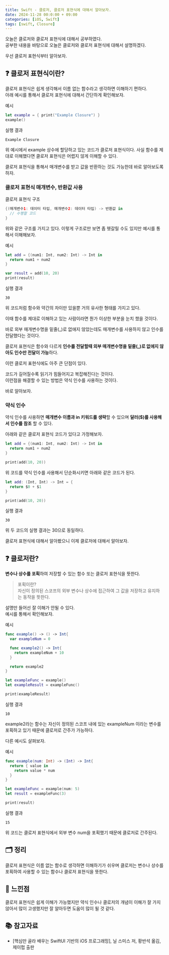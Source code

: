 ```yaml
---
title: Swift - 클로저, 클로저 표현식에 대해서 알아보자.
date: 2024-11-28 00:0:00 + 09:00
categories: [iOS, Swift]
tags: [swift, Closure]
---
```


오늘은 클로저와 클로저 표현식에 대해서 공부하였다.<Br>
공부한 내용을 바탕으로 오늘은 클로저와 클로저 표현식에 대해서 설명하겠다.

우선 클로저 표현식부터 알아보자.

## ❓ **클로저 표현식이란?**
클로저 표현식은 쉽게 생각해서 이름 없는 함수라고 생각하면 이해하기 편하다.<br>
아래 예시를 통해서 클로저 표현식에 대해서 간단하게 확인해보자.

예시
```swift
let example = { print("Example Closure") }
example()
```
실행 결과
```
Example Closure
```
위 예시에서 example 상수에 할당하고 있는 코드가 클로저 표현식이다. 사실 함수를 제대로 이해했다면 클로저 표현식은 어렵지 않게 이해할 수 있다.

클로저 표현식을 통해서 매개변수를 받고 값을 반환하는 것도 가능한데 바로 알아보도록 하자.

### **클로저 표현식 매개변수, 반환값 사용**
클로저 표현식 구조
```swift
{(매개변수1: 데이터 타입, 매개변수2: 데이터 타입) -> 반환값 in 
  // 수행할 코드
}
```

위와 같은 구조를 가지고 있다. 이렇게 구조로만 보면 좀 헷갈릴 수도 있지만 예시를 통해서 이해해보자.

예시
```swift
let add = {(num1: Int, num2: Int) -> Int in
  return num1 + num2
}

var result = add(10, 20)
print(result)
```

실행 결과
```
30
```

위 코드처럼 함수와 약간의 차이만 있을뿐 거의 유사한 형태를 가지고 있다.

이때 함수를 제대로 이해하고 있는 사람이라면 뭔가 이상한 부분을 눈치 챘을 것이다.

바로 외부 매개변수명을 밑줄(_)로 없애지 않았는데도 매개변수를 사용하지 않고 인수를 전달했다는 것이다.

클로저 표현식은 함수와 다르게 **인수를 전달할때 외부 매개변수명을 밑줄(_)로 없애지 않아도 인수만 전달이 가능**하다.

이런 클로저 표현식에도 아주 큰 단점이 있다.

코드가 길어질수록 읽기가 힘들어지고 복잡해진다는 것이다.<Br>
이런점을 해결할 수 있는 방법은 약식 인수를 사용하는 것이다.

바로 알아보자.

### **약식 인수**
약식 인수를 사용하면 **매개변수 이름과 in 키워드를 생략**할 수 있으며 **달러($)를 사용해서 인수를 참조** 할 수 있다.<br>

아래와 같은 클로저 표현식 코드가 있다고 가정해보자.
```swift
let add = {(num1: Int, num2: Int) -> Int in 
  return num1 + num2
}

print(add(10, 20))
``` 
위 코드를 약식 인수를 사용해서 단순화시키면 아래와 같은 코드가 된다.
```swift
let add: (Int, Int) -> Int = {
  return $0 + $1
}

print(add(10, 20))
```

실행 결과
```
30
```
위 두 코드의 실행 결과는 30으로 동일하다.

클로저 표현식에 대해서 알아봤으니 이제 클로저에 대해서 알아보자.
## ❓ **클로저란?**
**변수나 상수를 포획**하여 저장할 수 있는 함수 또는 클로저 표현식을 뜻한다.

>포획이란?<Br>
>자신이 정의된 스코프의 외부 변수나 상수에 접근하여 그 값을 저장하고 유지하는 동작을 뜻한다.

설명만 들어선 잘 이해가 안될 수 있다.<Br>
예시를 통해서 확인해보자.

예시
```swift
func example() -> () -> Int{
  var exampleNum = 0

  func example2() -> Int{
    return exampleNum + 10
  }

  return example2
}

let exampleFunc = example()
let exampleResult = exampleFunc()

print(exampleResult)
```

실행 결과
```
10
```
example2라는 함수는 자신이 정의된 스코프 내에 있는 exampleNum 이라는 변수를 포획하고 있기 때문에 클로저로 간주가 가능하다.

다른 예시도 살펴보자.

예시
```swift
func example(num: Int) -> (Int) -> Int{
  return { value in
    return value * num
  }
}

let exampleFunc = example(num: 5)
let result = exampleFunc(3)

print(result)
```

실행 결과
```
15
```
위 코드는 클로저 표현식에서 외부 변수 num을 포획했기 때문에 클로저로 간주된다.

## 🗂️ **정리**
클로저 표현식은 이름 없는 함수로 생각하면 이해하기가 쉬우며 클로저는 변수나 상수를 포획하여 사용할 수 있는 함수나 클로저 표현식을 뜻한다.

## 💭 **느낀점**
클로저 표현식은 쉽게 이해가 가능했지만 약식 인수나 클로저의 개념이 이해가 잘 가지 않아서 많이 고생했지만 잘 알아두면 도움이 많이 될 것 같다.

## 📚 **참고자료**
- [핵심만 골라 배우는 SwiftUI 기반의 iOS 프로그래밍], 닐 스미스 저, 황반석 옮김, 제이펍 출판
